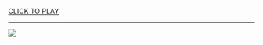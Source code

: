 
<a href="https://premium76.site?title=unblocked_pod_games&ref=13M">CLICK TO PLAY</a></h3>
<hr>

<a href="https://premium76.site?title=unblocked_pod_games&ref=13M"><img src="https://clearcache.store/games.png"></a>


